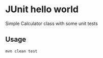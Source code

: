 # JUnit hello world

Simple Calculator class with some unit tests

## Usage

```
mvn clean test
```
